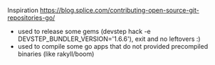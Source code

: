 Inspiration https://blog.splice.com/contributing-open-source-git-repositories-go/
- used to release some gems (devstep hack -e DEVSTEP_BUNDLER_VERSION='1.6.6'), exit and no leftovers :)
- used to compile some go apps that do not provided precompiled binaries (like rakyll/boom)
